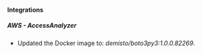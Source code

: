 #### Integrations
##### AWS - AccessAnalyzer
- Updated the Docker image to: *demisto/boto3py3:1.0.0.82269*.

